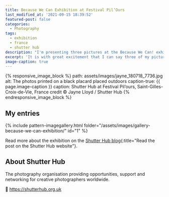 ```yaml
---
title: Because We Can Exhibition at Festival Pil’Ours
last_modified_at: '2021-09-15 18:39:52'
featured-post: false
categories:
  - Photography
tags:
  - exhibition
  - france
  - shutter hub
description: "I'm presenting three pictures at the Because We Can! exhibition by Shutter Hub, part of Festival Pil'Ours."
excerpt: 'It is with great excitement that I can say three of my pictures are part of the <em>Because We Can! Exhibition</em> by Shutter Hub, part of Festival Pil’Ours.'
image-caption: true
---
```

{% responsive_image_block %}
  path: assets/images/jayne_180718_7736.jpg
  alt: The photos printed on a black placard placed outdoors
  caption-true: {{ page.image-caption }}
  caption: Shutter Hub at Festival Pil’ours, Saint-Gilles-Croix-de-Vie, France credit &copy; Jayne Lloyd / Shutter Hub
{% endresponsive_image_block %}

## My entries

{% include pattern-imagegallery.html folder="/assets/images/gallery-because-we-can-exhibition/" id="1" %}

Read more about the exhibition on the [Shutter Hub blog](https://shutterhub.org.uk/because-we-can-exhibition-launch-and-photos/){:title="Read the post on the Shutter Hub website"}.

## About Shutter Hub

The photography organisation providing opportunities, support and networking for creative photographers worldwide.  

<p class="detached">🔗 <a href="https://shutterhub.org.uk" title="Go to the Shutter Hub website">https://shutterhub.org.uk</a></p>

<!-- <small>Header and first picture credit &copy; Jayne Lloyd / Shutter Hub - Shutter Hub at Festival Pil'ours, Saint-Gilles-Croix-de-Vie, France.</small> -->
